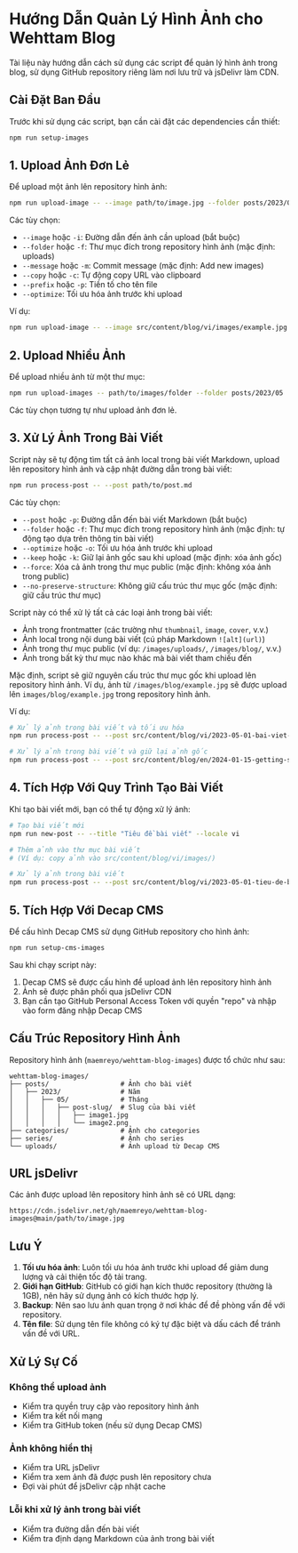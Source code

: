 # Hướng Dẫn Quản Lý Hình Ảnh cho Wehttam Blog

Tài liệu này hướng dẫn cách sử dụng các script để quản lý hình ảnh trong blog, sử dụng GitHub repository riêng làm nơi lưu trữ và jsDelivr làm CDN.

## Cài Đặt Ban Đầu

Trước khi sử dụng các script, bạn cần cài đặt các dependencies cần thiết:

```bash
npm run setup-images
```

## 1. Upload Ảnh Đơn Lẻ

Để upload một ảnh lên repository hình ảnh:

```bash
npm run upload-image -- --image path/to/image.jpg --folder posts/2023/05
```

Các tùy chọn:
- `--image` hoặc `-i`: Đường dẫn đến ảnh cần upload (bắt buộc)
- `--folder` hoặc `-f`: Thư mục đích trong repository hình ảnh (mặc định: uploads)
- `--message` hoặc `-m`: Commit message (mặc định: Add new images)
- `--copy` hoặc `-c`: Tự động copy URL vào clipboard
- `--prefix` hoặc `-p`: Tiền tố cho tên file
- `--optimize`: Tối ưu hóa ảnh trước khi upload

Ví dụ:
```bash
npm run upload-image -- --image src/content/blog/vi/images/example.jpg --folder posts/2023/05 --optimize --copy
```

## 2. Upload Nhiều Ảnh

Để upload nhiều ảnh từ một thư mục:

```bash
npm run upload-images -- path/to/images/folder --folder posts/2023/05
```

Các tùy chọn tương tự như upload ảnh đơn lẻ.

## 3. Xử Lý Ảnh Trong Bài Viết

Script này sẽ tự động tìm tất cả ảnh local trong bài viết Markdown, upload lên repository hình ảnh và cập nhật đường dẫn trong bài viết:

```bash
npm run process-post -- --post path/to/post.md
```

Các tùy chọn:
- `--post` hoặc `-p`: Đường dẫn đến bài viết Markdown (bắt buộc)
- `--folder` hoặc `-f`: Thư mục đích trong repository hình ảnh (mặc định: tự động tạo dựa trên thông tin bài viết)
- `--optimize` hoặc `-o`: Tối ưu hóa ảnh trước khi upload
- `--keep` hoặc `-k`: Giữ lại ảnh gốc sau khi upload (mặc định: xóa ảnh gốc)
- `--force`: Xóa cả ảnh trong thư mục public (mặc định: không xóa ảnh trong public)
- `--no-preserve-structure`: Không giữ cấu trúc thư mục gốc (mặc định: giữ cấu trúc thư mục)

Script này có thể xử lý tất cả các loại ảnh trong bài viết:
- Ảnh trong frontmatter (các trường như `thumbnail`, `image`, `cover`, v.v.)
- Ảnh local trong nội dung bài viết (cú pháp Markdown `![alt](url)`)
- Ảnh trong thư mục public (ví dụ: `/images/uploads/`, `/images/blog/`, v.v.)
- Ảnh trong bất kỳ thư mục nào khác mà bài viết tham chiếu đến

Mặc định, script sẽ giữ nguyên cấu trúc thư mục gốc khi upload lên repository hình ảnh. Ví dụ, ảnh từ `/images/blog/example.jpg` sẽ được upload lên `images/blog/example.jpg` trong repository hình ảnh.

Ví dụ:
```bash
# Xử lý ảnh trong bài viết và tối ưu hóa
npm run process-post -- --post src/content/blog/vi/2023-05-01-bai-viet-moi.md --optimize

# Xử lý ảnh trong bài viết và giữ lại ảnh gốc
npm run process-post -- --post src/content/blog/en/2024-01-15-getting-started-with-nextjs.md --keep
```

## 4. Tích Hợp Với Quy Trình Tạo Bài Viết

Khi tạo bài viết mới, bạn có thể tự động xử lý ảnh:

```bash
# Tạo bài viết mới
npm run new-post -- --title "Tiêu đề bài viết" --locale vi

# Thêm ảnh vào thư mục bài viết
# (Ví dụ: copy ảnh vào src/content/blog/vi/images/)

# Xử lý ảnh trong bài viết
npm run process-post -- --post src/content/blog/vi/2023-05-01-tieu-de-bai-viet.md
```

## 5. Tích Hợp Với Decap CMS

Để cấu hình Decap CMS sử dụng GitHub repository cho hình ảnh:

```bash
npm run setup-cms-images
```

Sau khi chạy script này:
1. Decap CMS sẽ được cấu hình để upload ảnh lên repository hình ảnh
2. Ảnh sẽ được phân phối qua jsDelivr CDN
3. Bạn cần tạo GitHub Personal Access Token với quyền "repo" và nhập vào form đăng nhập Decap CMS

## Cấu Trúc Repository Hình Ảnh

Repository hình ảnh (`maemreyo/wehttam-blog-images`) được tổ chức như sau:

```
wehttam-blog-images/
├── posts/                  # Ảnh cho bài viết
│   ├── 2023/               # Năm
│   │   ├── 05/             # Tháng
│   │   │   ├── post-slug/  # Slug của bài viết
│   │   │   │   ├── image1.jpg
│   │   │   │   └── image2.png
├── categories/             # Ảnh cho categories
├── series/                 # Ảnh cho series
└── uploads/                # Ảnh upload từ Decap CMS
```

## URL jsDelivr

Các ảnh được upload lên repository hình ảnh sẽ có URL dạng:

```
https://cdn.jsdelivr.net/gh/maemreyo/wehttam-blog-images@main/path/to/image.jpg
```

## Lưu Ý

1. **Tối ưu hóa ảnh**: Luôn tối ưu hóa ảnh trước khi upload để giảm dung lượng và cải thiện tốc độ tải trang.
2. **Giới hạn GitHub**: GitHub có giới hạn kích thước repository (thường là 1GB), nên hãy sử dụng ảnh có kích thước hợp lý.
3. **Backup**: Nên sao lưu ảnh quan trọng ở nơi khác để đề phòng vấn đề với repository.
4. **Tên file**: Sử dụng tên file không có ký tự đặc biệt và dấu cách để tránh vấn đề với URL.

## Xử Lý Sự Cố

### Không thể upload ảnh
- Kiểm tra quyền truy cập vào repository hình ảnh
- Kiểm tra kết nối mạng
- Kiểm tra GitHub token (nếu sử dụng Decap CMS)

### Ảnh không hiển thị
- Kiểm tra URL jsDelivr
- Kiểm tra xem ảnh đã được push lên repository chưa
- Đợi vài phút để jsDelivr cập nhật cache

### Lỗi khi xử lý ảnh trong bài viết
- Kiểm tra đường dẫn đến bài viết
- Kiểm tra định dạng Markdown của ảnh trong bài viết